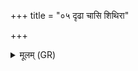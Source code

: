 +++
title = "०५ दृढा चासि शिथिरा"

+++
<details><summary>मूलम् (GR)</summary>

दृढा चासि शिथिरा चासि  
तस्यास् ते स्वश् च स्वर्गश् च (…) ॥
</details>